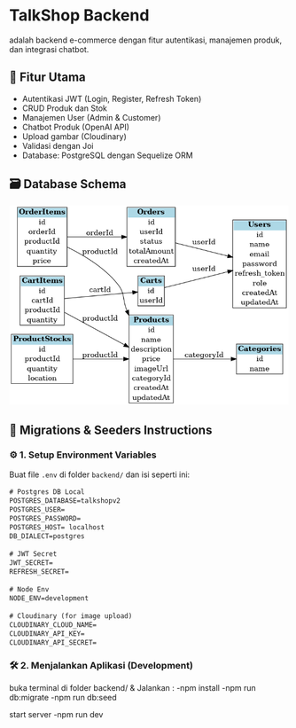 # TalkShop Backend
adalah backend e-commerce dengan fitur autentikasi, manajemen produk, dan integrasi chatbot.


## 🚀 Fitur Utama

- Autentikasi JWT (Login, Register, Refresh Token)
- CRUD Produk dan Stok
- Manajemen User (Admin & Customer)
- Chatbot Produk (OpenAI API)
- Upload gambar (Cloudinary)
- Validasi dengan Joi
- Database: PostgreSQL dengan Sequelize ORM

## 🗃️ Database Schema
<!-- ### 1. Users 
- `userId`, `userName`, `email`, `password`, `role`, `refresh_token`
### 2. Cegories
-`categoryId`,`name`
### 3. Products
-`productId`, `name`, `description`, `price`, `imageUrl`, `categoryId`
### 4. ProductStocks
-`productStockId`, `productId`, `quantity`, `location`
### 5.  Carts
-`carId`, `userId`
### 6. CartItems
-`cartItemId`, `cartId`, `productId`, `quantity`
### 7. Orders
-`orderId`, `userId`, `status`, `totalAmount`
### 8. OrderItems
-`orderItemId`, `orderId`, `productId`, `quantity`, `price` -->

![ERD Schema](https://raw.githubusercontent.com/sandikabima/talkshop/main/backend/docs/database-schema.png)

## 🌱 Migrations & Seeders Instructions

### ⚙️ 1. Setup Environment Variables

Buat file `.env` di folder `backend/` dan isi seperti ini:

```env
# Postgres DB Local
POSTGRES_DATABASE=talkshopv2
POSTGRES_USER= 
POSTGRES_PASSWORD=
POSTGRES_HOST= localhost
DB_DIALECT=postgres

# JWT Secret
JWT_SECRET=
REFRESH_SECRET=

# Node Env
NODE_ENV=development

# Cloudinary (for image upload)
CLOUDINARY_CLOUD_NAME=
CLOUDINARY_API_KEY=
CLOUDINARY_API_SECRET=
```

### 🛠️ 2. Menjalankan Aplikasi (Development)
buka terminal di folder backend/ & Jalankan :
-npm install
-npm run db:migrate
-npm run db:seed

start server
-npm run dev
